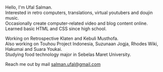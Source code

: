 Hello, I'm Ufal Salman.<br>
Interested in retro computers, translations, virtual youtubers and doujin music.<br>
Occasionally create computer-related video and blog content online.<br>
Learned basic HTML and CSS since high school.

Working on Retrospective Klaten and Kebuli Musthofa.<br>
Also working on Touhou Project Indonesia, Suzunaan Jogja, Rhodes Wiki, Hakumai and Suara Youkai.<br>
Studying food technology major in Sebelas Maret University.

Reach me out by mail salman.ufal@gmail.com

<!---
ritokatsuga/ritokatsuga is a ✨ special ✨ repository because its `README.md` (this file) appears on your GitHub profile.
You can click the Preview link to take a look at your changes.
--->
